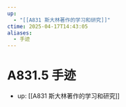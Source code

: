 ```yaml
---
up:
  - "[[A831 斯大林著作的学习和研究]]"
ctime: 2025-04-17T14:43:05
aliases:
  - 手迹
---
```


# A831.5 手迹

- up: [[A831 斯大林著作的学习和研究]]
